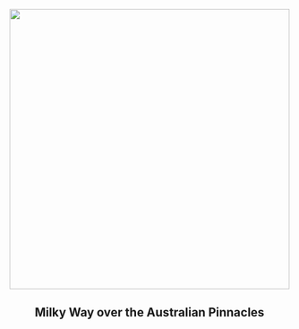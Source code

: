 
<p align="center"><img src="https://apod.nasa.gov/apod/image/2502/PinnaclesGalaxy_Goh_1080.jpg" width="500" height="500"></p>
<h2 align="center"> Milky Way over the Australian Pinnacles </h2>
